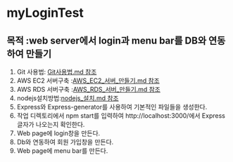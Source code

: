 # myLoginTest    

## 목적 :web server에서 login과 menu bar를 DB와 연동하여 만들기    

  1. Git 사용법: <a href="https://github.com/saeamus/zeror-p1/blob/master/Doc/Git%EC%82%AC%EC%9A%A9%EB%B2%95.md">Git사용법.md 참조 </a>
  2. AWS EC2 서버구축 :<a href="https://github.com/saeamus/zeror-p1/blob/master/Doc/AWS_EC2_%EC%84%9C%EB%B2%84_%EB%A7%8C%EB%93%A4%EA%B8%B0.md">AWS_EC2_서버_만들기.md 참조 </a>
  3. AWS RDS 서버구축 :<a href="https://github.com/saeamus/zeror-p1/blob/master/Doc/AWS_RDS_%EC%84%9C%EB%B2%84_%EB%A7%8C%EB%93%A4%EA%B8%B0.md">AWS_RDS_서버_만들기.md 참조 </a>
  4. nodejs설치방법:<a href="https://github.com/saeamus/zeror-p1/blob/master/Doc/nodejs_%EC%84%A4%EC%B9%98.md">nodejs_설치.md 참조</a>
  5. Express와 Express-generator를 사용하여 기본적인 파일들을 생성한다.
  6. 작업 디렉토리에서 npm start를 입력하여 http://localhost:3000/에서 Express 글자가 나오는지 확인한다.
  7. Web page에 login창을 만든다.
  8. Db와 연동하여 회원 가입창을 만든다.
  9. Web page에 menu bar를 만든다.
